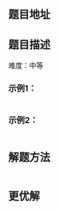 ## 题目地址



## 题目描述

难度：中等



### 示例1：

```

```

### 示例2：

```

```

## 解题方法


```js

```

## 更优解


```js

```

